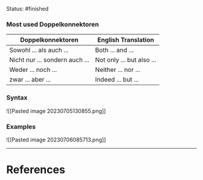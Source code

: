 Status: #finished 
### Most used Doppelkonnektoren
| Doppelkonnektoren     | English Translation  |
| ---------------------- | -------------------- |
| Sowohl ... als auch ...| Both ... and ...     |
| Nicht nur ... sondern auch ... | Not only ... but also ... |
| Weder ... noch ...     | Neither ... nor ...  |
| zwar  ... aber ...  | Indeed ... but ...    |

### Syntax
![[Pasted image 20230705130855.png]]

### Examples
![[Pasted image 20230706085713.png]]


---
# References
